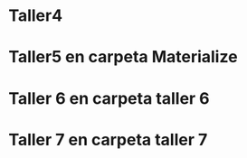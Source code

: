 # Taller4
# Taller5 en carpeta Materialize
# Taller 6 en carpeta taller 6
# Taller 7 en carpeta taller 7
